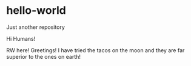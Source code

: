 # hello-world
Just another repository

Hi Humans!

RW here!  Greetings!
I have tried the tacos on the moon and they are far superior to the ones on earth!
